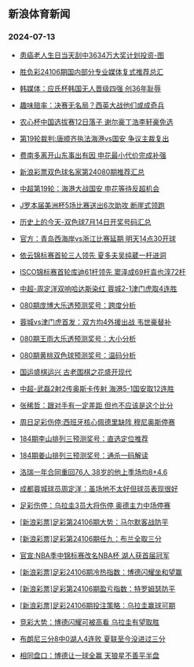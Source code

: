 ## 新浪体育新闻 
### 2024-07-13

+ [患癌老人生日当天刮中3634万大奖计划投资-图](https://sports.sina.com.cn/l/2024-07-12/doc-inccvpnf4774254.shtml)

+ [胜负彩24106期国内部分专业媒体复式推荐总汇](https://sports.sina.com.cn/l/2024-07-12/doc-inccvtuc4718624.shtml)

+ [韩媒体：应氏杯韩国无人晋级四强 创36年耻辱](https://sports.sina.com.cn/go/2024-07-12/doc-inccvtuf1116816.shtml)

+ [趣味赔率：决赛无名局？西英大战他们或成奇兵](https://sports.sina.com.cn/l/2024-07-12/doc-inccweix4631606.shtml)

+ [农心杯中国选拔赛12日落子 谢尔豪丁浩李轩豪免选](https://sports.sina.com.cn/go/2024-07-12/doc-inccvtuf1119066.shtml)

+ [第19轮裁判:唐顺齐执法海港vs国安 争议主裁复出](https://sports.sina.com.cn/china/2024-07-12/doc-inccvtuf1128837.shtml)

+ [费南多离开山东事出有因 申花最小代价完成补强](https://sports.sina.com.cn/china/2024-07-12/doc-inccvtuf1081979.shtml)

+ [新浪彩票双色球名家第24080期推荐汇总](https://sports.sina.com.cn/l/2024-07-12/doc-inccweka7699538.shtml)

+ [中超第19轮：海港大战国安 申花等待反超机会](https://sports.sina.com.cn/china/2024-07-12/doc-inccvtuf1094145.shtml)

+ [J罗本届美洲杯5场比赛送出6次助攻 断崖式领跑](https://sports.sina.com.cn/global/others/2024-07-12/doc-inccwkrx0875287.shtml)

+ [历史上的今天-双色球7月14日开奖号码汇总](https://sports.sina.com.cn/l/2024-07-12/doc-inccweix4572411.shtml)

+ [官方：青岛西海岸vs浙江比赛延期 明天14点30开球](https://sports.sina.com.cn/china/j/2024-07-12/doc-inccwqxw7603674.shtml)

+ [依云锦标赛首轮三人领先 夏多夫吴纯葳一杆进洞](https://sports.sina.com.cn/golf/lpga/2024-07-12/doc-inccvtuc4692105.shtml)

+ [ISCO锦标赛首轮库迪61杆领先 窦泽成69杆袁也淳72杆](https://sports.sina.com.cn/golf/pgatour/2024-07-12/doc-inccvttz7917299.shtml)

+ [中超-周定洋双响哈达斯染红 蓉城2-1津门虎取4连胜](https://sports.sina.com.cn/china/j/2024-07-12/doc-inccwvfp7667606.shtml)

+ [080期庞博大乐透预测奖号：跨度分析](https://sports.sina.com.cn/l/2024-07-12/doc-inccvxzz4648491.shtml)

+ [蓉城vs津门虎首发：双方均4外援出战 韦世豪替补](https://sports.sina.com.cn/china/j/2024-07-12/doc-inccwqxt4524071.shtml)

+ [080期王雨大乐透预测奖号：大小分析](https://sports.sina.com.cn/l/2024-07-12/doc-inccvxzz4648124.shtml)

+ [080期黄桃双色球预测奖号：温码分析](https://sports.sina.com.cn/l/2024-07-12/doc-inccvyae7802324.shtml)

+ [国运盛棋运兴 古老围棋之花盛开现代](https://sports.sina.com.cn/go/2024-07-12/doc-inccvyae7789935.shtml)

+ [中超-武磊2射2传奥斯卡传射 海港5-1国安取12连胜](https://sports.sina.com.cn/china/j/2024-07-12/doc-inccwvfp7665163.shtml)

+ [张稀哲：跟对手有一定差距 但也不应该是这个比分](https://sports.sina.com.cn/china/j/2024-07-12/doc-inccwvfu7507232.shtml)

+ [周日足彩伤停:西班牙核心佩德里缺阵 穆尼奥斯停赛](https://sports.sina.com.cn/l/2024-07-12/doc-inccwkrv4556941.shtml)

+ [184期李山排列三预测奖号：直选定位推荐](https://sports.sina.com.cn/l/2024-07-12/doc-inccvxzx7863717.shtml)

+ [184期姜山排列三预测奖号：通杀一码解读](https://sports.sina.com.cn/l/2024-07-12/doc-inccvyac1009924.shtml)

+ [洛瑞一年合同重回76人 38岁的他上季场均8+4.6](https://sports.sina.com.cn/basketball/nba/2024-07-12/doc-inccwkrt7806044.shtml)

+ [成都蓉城球员周定洋：虽场地不太好但球员表现很好](https://sports.sina.com.cn/china/j/2024-07-12/doc-inccwvft0736123.shtml)

+ [足彩伤停：乌拉圭3员大将伤停 奥德主力中场停赛](https://sports.sina.com.cn/l/2024-07-12/doc-inccvyae7808988.shtml)

+ [[新浪彩票]足彩第24106期大势：马尔默客战防平](https://sports.sina.com.cn/l/2024-07-13/doc-inccxsmi0334958.shtml)

+ [[新浪彩票]足彩第24106期任九：布兰全取三分](https://sports.sina.com.cn/l/2024-07-13/doc-inccxsmk7112311.shtml)

+ [官宣:NBA季中锦标赛改名NBA杯 湖人获首届冠军](https://sports.sina.com.cn/basketball/nba/2024-07-12/doc-inccwkrx0891367.shtml)

+ [[新浪彩票]足彩24106期冷热指数：博德闪耀坐和望赢](https://sports.sina.com.cn/l/2024-07-13/doc-inccxsmi0336398.shtml)

+ [[新浪彩票]足彩第24106期盈亏指数：特罗姆瑟防平](https://sports.sina.com.cn/l/2024-07-13/doc-inccxsmf4111336.shtml)

+ [[新浪彩票]足彩24106期投注策略：乌拉圭赢球可期](https://sports.sina.com.cn/l/2024-07-13/doc-inccxsmk7112646.shtml)

+ [竞彩大势：博德闪耀可被高看 乌拉圭有望取胜](https://sports.sina.com.cn/l/2024-07-13/doc-inccxsmi0336718.shtml)

+ [布朗尼三分8中0湖人4连败 夏联至今没进过三分](https://sports.sina.com.cn/basketball/nba/2024-07-13/doc-inccyiia6806197.shtml)

+ [相同盘口：博德让一球全赢 天狼星不善平半盘](https://sports.sina.com.cn/l/2024-07-13/doc-inccxwth7007984.shtml)

